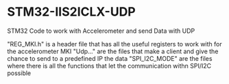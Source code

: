 # STM32-IIS2ICLX-UDP
STM32 Code to work with Accelerometer and send Data with UDP

"REG_MKI.h" is a header file that has all the useful registers to work with for the accelerometer MKI 
"Udp..." are the files that make a client and give the chance to send to a predefined IP the data 
"SPI_I2C_MODE" are the files where there is all the functions that let the communication withn SPI/I2C possible 
